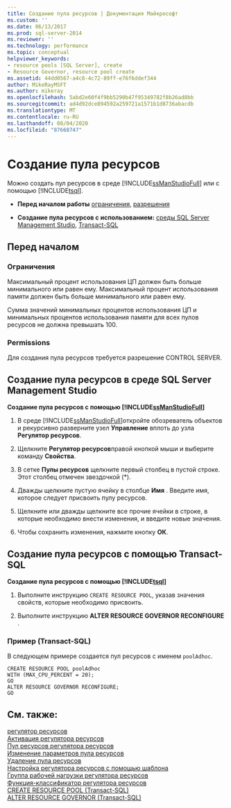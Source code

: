 ```yaml
---
title: Создание пула ресурсов | Документация Майкрософт
ms.custom: ''
ms.date: 06/13/2017
ms.prod: sql-server-2014
ms.reviewer: ''
ms.technology: performance
ms.topic: conceptual
helpviewer_keywords:
- resource pools [SQL Server], create
- Resource Governor, resource pool create
ms.assetid: 44dd0567-a4c8-4c72-89ff-e76f6ddef344
author: MikeRayMSFT
ms.author: mikeray
ms.openlocfilehash: 5abd2e60f4f9bb5290b47f95349782f8b26ad8bb
ms.sourcegitcommit: ad4d92dce894592a259721a1571b1d8736abacdb
ms.translationtype: MT
ms.contentlocale: ru-RU
ms.lasthandoff: 08/04/2020
ms.locfileid: "87668747"
---
```

# <a name="create-a-resource-pool"></a>Создание пула ресурсов
  Можно создать пул ресурсов в среде [!INCLUDE[ssManStudioFull](../../includes/ssmanstudiofull-md.md)] или с помощью [!INCLUDE[tsql](../../includes/tsql-md.md)].  
  
-   **Перед началом работы**  [ограничения](#LimitationsRestrictions), [разрешения](#Permissions)  
  
-   **Создание пула ресурсов с использованием:**  [среды SQL Server Management Studio](#CreRPProp), [Transact-SQL](#CreRPTSQL)  
  
##  <a name="before-you-begin"></a><a name="BeforeYouBegin"></a> Перед началом  
  
###  <a name="limitations-and-restrictions"></a><a name="LimitationsRestrictions"></a> Ограничения  
 Максимальный процент использования ЦП должен быть больше минимального или равен ему. Максимальный процент использования памяти должен быть больше минимального или равен ему.  
  
 Сумма значений минимальных процентов использования ЦП и минимальных процентов использования памяти для всех пулов ресурсов не должна превышать 100.  
  
###  <a name="permissions"></a><a name="Permissions"></a> Permissions  
 Для создания пула ресурсов требуется разрешение CONTROL SERVER.  
  
##  <a name="create-a-resource-pool-using-sql-server-management-studio"></a><a name="CreRPProp"></a> Создание пула ресурсов в среде SQL Server Management Studio  
 **Создание пула ресурсов с помощью [!INCLUDE[ssManStudioFull](../../includes/ssmanstudiofull-md.md)]**  
  
1.  В среде [!INCLUDE[ssManStudioFull](../../includes/ssmanstudiofull-md.md)]откройте обозреватель объектов и рекурсивно разверните узел **Управление** вплоть до узла **Регулятор ресурсов**.  
  
2.  Щелкните **Регулятор ресурсов**правой кнопкой мыши и выберите команду **Свойства**.  
  
3.  В сетке **Пулы ресурсов** щелкните первый столбец в пустой строке. Этот столбец отмечен звездочкой (*).  
  
4.  Дважды щелкните пустую ячейку в столбце **Имя** . Введите имя, которое следует присвоить пулу ресурсов.  
  
5.  Щелкните или дважды щелкните все прочие ячейки в строке, в которые необходимо внести изменения, и введите новые значения.  
  
6.  Чтобы сохранить изменения, нажмите кнопку **ОК**.  
  
##  <a name="create-a-resource-pool-using-transact-sql"></a><a name="CreRPTSQL"></a> Создание пула ресурсов с помощью Transact-SQL  
 **Создание пула ресурсов с помощью [!INCLUDE[tsql](../../includes/tsql-md.md)]**  
  
1.  Выполните инструкцию `CREATE RESOURCE POOL`, указав значения свойств, которые необходимо присвоить.  
  
2.  Выполните инструкцию **ALTER RESOURCE GOVERNOR RECONFIGURE** .  
  
### <a name="example-transact-sql"></a>Пример (Transact-SQL)  
 В следующем примере создается пул ресурсов с именем `poolAdhoc`.  
  
```  
CREATE RESOURCE POOL poolAdhoc  
WITH (MAX_CPU_PERCENT = 20);  
GO  
ALTER RESOURCE GOVERNOR RECONFIGURE;  
GO  
```  
  
## <a name="see-also"></a>См. также:  
 [регулятор ресурсов](resource-governor.md)   
 [Активация регулятора ресурсов](enable-resource-governor.md)   
 [Пул ресурсов регулятора ресурсов](resource-governor-resource-pool.md)   
 [Изменение параметров пула ресурсов](change-resource-pool-settings.md)   
 [Удаление пула ресурсов](delete-a-resource-pool.md)   
 [Настройка регулятора ресурсов с помощью шаблона](configure-resource-governor-using-a-template.md)   
 [Группа рабочей нагрузки регулятора ресурсов](resource-governor-workload-group.md)   
 [Функция-классификатор регулятора ресурсов](resource-governor-classifier-function.md)   
 [CREATE RESOURCE POOL (Transact-SQL)](/sql/t-sql/statements/create-resource-pool-transact-sql)   
 [ALTER RESOURCE GOVERNOR (Transact-SQL)](/sql/t-sql/statements/alter-resource-governor-transact-sql)  
  
  
